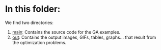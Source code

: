 # In this folder:
We find two directories:
1. [main](https://github.com/SergioOyaga/GeneticAlgorithmExamples/tree/master/src/main):
Contains the source code for the GA examples.
2. [out](https://github.com/SergioOyaga/GeneticAlgorithmExamples/tree/master/src/out):
Contains the output images, GIFs, tables, graphs... that result from the optimization problems.

   